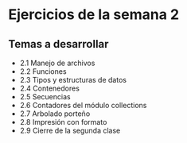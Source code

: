 # Ejercicios de la semana 2

## Temas a desarrollar

- 2.1 Manejo de archivos
- 2.2 Funciones
- 2.3 Tipos y estructuras de datos
- 2.4 Contenedores
- 2.5 Secuencias
- 2.6 Contadores del módulo collections
- 2.7 Arbolado porteño
- 2.8 Impresión con formato
- 2.9 Cierre de la segunda clase
